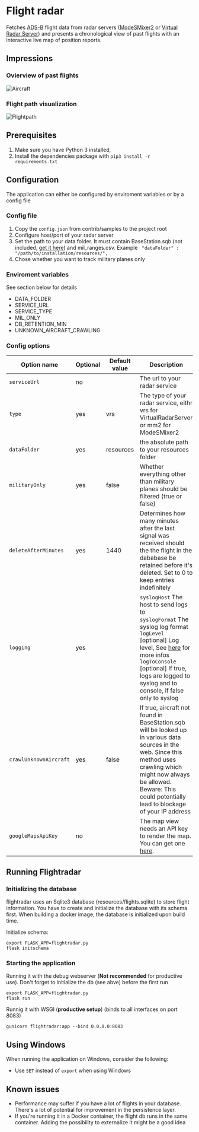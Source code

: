 # Flight radar

Fetches [ADS-B](https://en.wikipedia.org/wiki/Automatic_dependent_surveillance_-_broadcast) flight data from radar servers ([ModeSMixer2](http://xdeco.org/?page_id=48) or [Virtual Radar Server](http://www.virtualradarserver.co.uk/)) and presents a chronological view of past flights with an interactive live map of position reports. 

## Impressions

### Ovierview of past flights
![Aircraft](https://user-images.githubusercontent.com/54601848/71522312-70d61200-28c4-11ea-9295-cd98c9d20b42.png)

### Flight path visualization
![Flightpath](https://user-images.githubusercontent.com/54601848/71522306-6ae03100-28c4-11ea-9db8-c93fad289ffe.png)

## Prerequisites

1. Make sure you have Python 3 installed,
1. Install the dependencies package with ```pip3 install -r requirements.txt```

## Configuration

The application can either be configured by enviroment variables or by a config file

### Config file

1. Copy the ```config.json``` from contrib/samples to the project root
2. Configure host/port of your radar server
3. Set the path to your data folder. It must contain BaseStation.sqb (not included, [get it here](https://data.flightairmap.com/)) and mil_ranges.csv. Example ``` "dataFolder" : "/path/to/installation/resources/",```
4. Chose whether you want to track military planes only

### Enviroment variables

See section below for details

* DATA_FOLDER
* SERVICE_URL
* SERVICE_TYPE
* MIL_ONLY
* DB_RETENTION_MIN
* UNKNOWN_AIRCRAFT_CRAWLING

### Config options

| Option name                | Optional | Default value | Description                                                                                                                                                                                                                                                                                                                        |
|----------------------------|----------|---------------|------------------------------------------------------------------------------------------------------------------------------------------------------------------------------------------------------------------------------------------------------------------------------------------------------------------------------------|
| ```serviceUrl```           | no       |               | The url to your radar service                                                                                                                                                                                                                                                                                                      |
| ```type```                 | yes      | vrs           | The type of your radar service, eithr vrs for VirtualRadarServer or mm2 for ModeSMixer2                                                                                                                                                                                                                                            |
| ```dataFolder```           | yes      | resources     | the absolute path to your resources folder                                                                                                                                                                                                                                                                                         |
| ```militaryOnly```         | yes      | false         | Whether everything other than military planes should be filtered (true or false)                                                                                                                                                                                                                                                   |
| ```deleteAfterMinutes```   | yes      | 1440          | Determines how many minutes after the last signal was received should the the flight in the dababase be retained before it's deleted. Set to 0 to keep entries indefinitely                                                                                                                                                        |
| ```logging```              | yes      |               | ```syslogHost``` The host to send logs to<br>```syslogFormat``` The syslog log format<br>```logLevel``` [optional] Log level, See [here](https://docs.python.org/2/library/logging.html#logging-levels) for more infos<br>```logToConsole``` [optional] If true, logs are logged to syslog and to console, if false only to syslog |
| ```crawlUnknownAircraft``` | yes      | false         | If true, aircraft not found in BaseStation.sqb will be looked up in various data sources in the web. Since this method uses crawling which might now always be allowed. Beware: This could potentially lead to blockage of your IP address                                                                                         |
| ```googleMapsApiKey```     | no       |               | The map view needs an API key to render the map. You can get one [here](https://developers.google.com/maps/documentation/javascript/get-api-key).                           

## Running Flightradar

### Initializing the database

flightradar uses an Sqlite3 database (resources/flights.sqlite) to store flight information. You have to create and initialize the database with its schema first. When building a docker image, the database is initialized upon build time. 

Initialize schema:
```
export FLASK_APP=flightradar.py
flask initschema
```
### Starting the application

Running it with the debug webserver (__Not recommended__ for productive use). Don't forget to initialize the db  (see abve) before the first run

```
export FLASK_APP=flightradar.py
flask run
```
Runnig it with WSGI (__productive setup__) (binds to all interfaces on port 8083)
```
gunicorn flightradar:app --bind 0.0.0.0:8083
```

## Using Windows
When running the application on Windows, consider the following: 
* Use ```SET``` instead of ```export``` when using Windows

## Known issues
* Performance may suffer if you have a lot of flights in your database. There's a lot of potential for improvement in the persistence layer.
* If you're running it in a Docker container, the flight db runs in the same container. Adding the possibility to externalize it might be a good idea 

